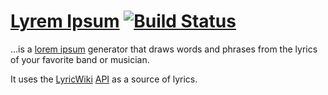 [Lyrem Ipsum](http://lyrem-ipsum.herokuapp.com) [![Build Status](https://travis-ci.org/alxndr/lyrem-ipsum.png?branch=master)](https://travis-ci.org/alxndr/lyrem-ipsum)
===========

...is a [lorem ipsum](http://en.wikipedia.org/wiki/Lorem_ipsum "Wikipedia: 'lorem ipsum'") generator that draws words and phrases from the lyrics of your favorite band or musician.

It uses the [LyricWiki](http://lyrics.wikia.com/Lyrics_Wiki "LyricWiki") [API](http://api.wikia.com/wiki/LyricWiki_API "LyricWiki's API") as a source of lyrics.
